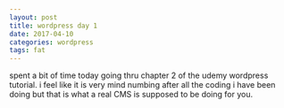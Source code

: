 ```yaml
---
layout: post
title: wordpress day 1
date: 2017-04-10
categories: wordpress
tags: fat
---
```


spent a bit of time today going thru chapter 2 of the udemy wordpress tutorial. i feel like it is very mind numbing after all the coding i have been doing but that is what a real CMS is supposed to be doing for you.
